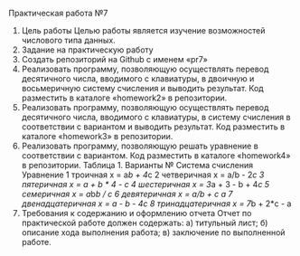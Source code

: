 Практическая работа №7
1. Цель работы
Целью работы является изучение возможностей числового типа
данных.
2. Задание на практическую работу
1. Создать репозиторий на Github с именем «pr7»
2. Реализовать программу, позволяющую осуществлять перевод
десятичного числа, вводимого с клавиатуры, в двоичную и восьмеричную
систему счисления и выводить результат. Код разместить в каталоге
«homework2» в репозитории.
3. Реализовать программу, позволяющую осуществлять перевод
десятичного числа, вводимого с клавиатуры, в систему счисления в
соответствии с вариантом и выводить результат. Код разместить в
каталоге «homework3» в репозитории.
4. Реализовать программу, позволяющую решать уравнение в
соответствии с вариантом. Код разместить в каталоге «homework4» в
репозитории.
Таблица 1. Варианты
№ Система счисления Уравнение
1 троичная x = a*b + 4*c
2 четверичная x = a/b - 2*c
3 пятеричная x = a + b * 4 - c
4 шестеричная x = 3*a + 3 - b + 4*c
5 семеричная x = a*b*b / c
6 девятеричная x = a/b + c *a
7 двенадцатеричная x = a - b - 4*c
8 тринадцатеричная x = 7*b + 2*c - a
3. Требования к содержанию и оформлению отчета
Отчет по практической работе должен содержать:
а) титульный лист;
б) описание хода выполнения работа;
в) заключение по выполненной работе.